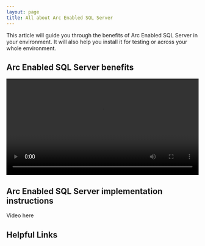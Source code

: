 ```yaml
---
layout: page
title: All about Arc Enabled SQL Server
---
```


This article will guide you through the benefits of Arc Enabled SQL Server in your environment. It will also help you install it for testing or across your whole environment.

## Arc Enabled SQL Server benefits
<video width="100%" controls>
<source src="https://media.githubusercontent.com/media/SMC-Presales-Accelerators/SMC-Presales-Accelerators.github.io/main/Content/arc-enabled-sql/Arc%20Sql%20Benefits.mp4" type="video/mp4">
 Your browser does not support the video tag.
</video>

## Arc Enabled SQL Server implementation instructions
Video here
## Helpful Links
